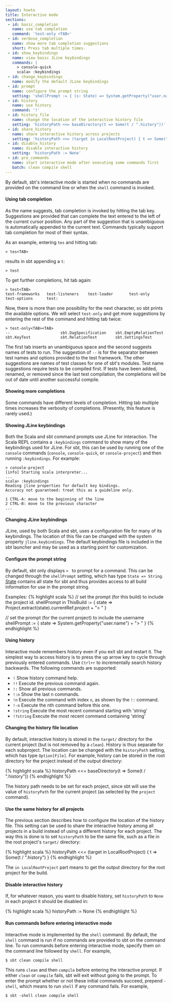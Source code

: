 ```yaml
---
layout: howto
title: Interactive mode
sections:
 - id: basic_completion
   name: use tab completion
   command: 'test-only <TAB>'
 - id: verbose_completion
   name: show more tab completion suggestions
   short: Press tab multiple times.
 - id: show_keybindings
   name: view basic JLine keybindings
   commands: |
     > console-quick
     scala> :keybindings
 - id: change_keybindings
   name: modify the default JLine keybindings
 - id: prompt
   name: configure the prompt string
   setting: 'shellPrompt := { (s: State) => System.getProperty("user.name") + "> " }'
 - id: history
   name: use history
   command: '!'
 - id: history_file
   name: change the location of the interactive history file
   setting: 'historyPath <<= baseDirectory(t => Some(t / ".history"))'
 - id: share_history
   name: share interactive history across projects
   setting: 'historyPath <<= (target in LocalRootProject) { t => Some(t / ".history") }'
 - id: disable_history
   name: disable interactive history
   setting: 'historyPath := None'
 - id: pre_commands
   name: start interactive mode after executing some commands first
   batch: clean compile shell
---
```


[State]: https://sbtwiki.backchat.io/Build-State

By default, sbt's interactive mode is started when no commands are provided on the command line or when the `shell` command is invoked.

<h4 id="basic_completion">Using tab completion</h4>

As the name suggests, tab completion is invoked by hitting the tab key.
Suggestions are provided that can complete the text entered to the left of the current cursor position.
Any part of the suggestion that is unambiguous is automatically appended to the current text.
Commands typically support tab completion for most of their syntax.

As an example, entering `tes` and hitting tab:

    > tes<TAB>
 
results in sbt appending a `t`:

    > test

To get further completions, hit tab again:

    > test<TAB>
    test-frameworks   test-listeners    test-loader       test-only         test-options      test:

Now, there is more than one possibility for the next character, so sbt prints the available options.
We will select `test-only` and get more suggestions by entering the rest of the command and hitting tab twice:

    > test-only<TAB><TAB>
    --                      sbt.DagSpecification    sbt.EmptyRelationTest   sbt.KeyTest             sbt.RelationTest        sbt.SettingsTest

The first tab inserts an unambiguous space and the second suggests names of tests to run.
The suggestion of `--` is for the separator between test names and options provided to the test framework.
The other suggestions are names of test classes for one of sbt's modules.
Test name suggestions require tests to be compiled first.
If tests have been added, renamed, or removed since the last test compilation, the completions will be out of date until another successful compile.

<h4 id="verbose_completion">Showing more completions</h4>

Some commands have different levels of completion.  Hitting tab multiple times increases the verbosity of completions.  (Presently, this feature is rarely used.)

<h4 id="show_keybindings">Showing JLine keybindings</h4>

Both the Scala and sbt command prompts use JLine for interaction.  The Scala REPL contains a `:keybindings` command to show many of the keybindings used for JLine.  For sbt, this can be used by running one of the `console` commands (`console`, `console-quick`, or `console-project`) and then running `:keybindings`.  For example:

    > console-project
    [info] Starting scala interpreter...
    ...
    scala> :keybindings
    Reading jline properties for default key bindings.
    Accuracy not guaranteed: treat this as a guideline only.

    1 CTRL-A: move to the beginning of the line
    2 CTRL-B: move to the previous character
    ...

<h4 id="change_keybindings">Changing JLine keybindings</h4>

JLine, used by both Scala and sbt, uses a configuration file for many of its keybindings.
The location of this file can be changed with the system property `jline.keybindings`.
The default keybindings file is included in the sbt launcher and may be used as a starting point for customization.

<h4 id="prompt">Configure the prompt string</h4>

By default, sbt only displays `> ` to prompt for a command.
This can be changed through the `shellPrompt` setting, which has type `State => String`.
[State] contains all state for sbt and thus provides access to all build information for use in the prompt string.

Examples:
{% highlight scala %}
// set the prompt (for this build) to include the project id.
shellPrompt in ThisBuild := { state => Project.extract(state).currentRef.project + "> " }

// set the prompt (for the current project) to include the username
shellPrompt := { state => System.getProperty("user.name") + "> " }
{% endhighlight %}

<h4 id="history">Using history</h4>

Interactive mode remembers history even if you exit sbt and restart it.
The simplest way to access history is to press the up arrow key to cycle
through previously entered commands.  Use `Ctrl+r` to incrementally
search history backwards.  The following commands are supported:

* `!` Show history command help.
* `!!` Execute the previous command again.
* `!:` Show all previous commands.
* `!:n` Show the last n commands.
* `!n` Execute the command with index `n`, as shown by the `!:` command.
* `!-n` Execute the nth command before this one.
* `!string` Execute the most recent command starting with 'string'
* `!?string` Execute the most recent command containing 'string'

<h4 id="history_file">Changing the history file location</h4>

By default, interactive history is stored in the `target/` directory for the current project (but is not removed by a `clean`).
History is thus separate for each subproject.
The location can be changed with the `historyPath` setting, which has type `Option[File]`.
For example, history can be stored in the root directory for the project instead of the output directory:

{% highlight scala %}
historyPath <<= baseDirectory(t => Some(t / ".history"))
{% endhighlight %}

The history path needs to be set for each project, since sbt will use the value of `historyPath` for the current project (as selected by the `project` command).

<h4 id="share_history">Use the same history for all projects</h4>

The previous section describes how to configure the location of the history file.
This setting can be used to share the interactive history among all projects in a build instead of using a different history for each project.
The way this is done is to set `historyPath` to be the same file, such as a file in the root project's `target/` directory:

{% highlight scala %}
historyPath <<=
  (target in LocalRootProject) { t =>
    Some(t / ".history")
  }
{% endhighlight %}

The `in LocalRootProject` part means to get the output directory for the root project for the build.

<h4 id="disable_history">Disable interactive history</h4>

If, for whatever reason, you want to disable history, set `historyPath` to `None` in each project it should be disabled in:

{% highlight scala %}
historyPath := None
{% endhighlight %}

<h4 id="pre_commands">Run commands before entering interactive mode</h4>

Interactive mode is implemented by the `shell` command.
By default, the `shell` command is run if no commands are provided to sbt on the command line.
To run commands before entering interactive mode, specify them on the command line followed by `shell`.
For example,

    $ sbt clean compile shell

This runs `clean` and then `compile` before entering the interactive prompt.
If either `clean` or `compile` fails, sbt will exit without going to the prompt.
To enter the prompt whether or not these initial commands succeed, prepend `-shell`, which means to run `shell` if any command fails.
For example, 

    $ sbt -shell clean compile shell